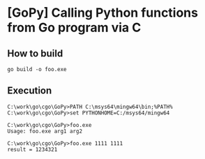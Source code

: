 # [GoPy] Calling Python functions from Go program via C

## How to build

```
go build -o foo.exe
```

## Execution

```
C:\work\go\cgo\GoPy>PATH C:\msys64\mingw64\bin;%PATH%
C:\work\go\cgo\GoPy>set PYTHONHOME=C:/msys64/mingw64

C:\work\go\cgo\GoPy>foo.exe
Usage: foo.exe arg1 arg2

C:\work\go\cgo\GoPy>foo.exe 1111 1111
result = 1234321
```
